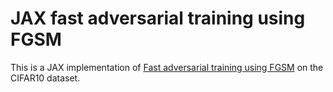 # JAX fast adversarial training using FGSM
This is a JAX implementation of [Fast adversarial training using FGSM](https://github.com/locuslab/fast_adversarial) 
on the CIFAR10 dataset.